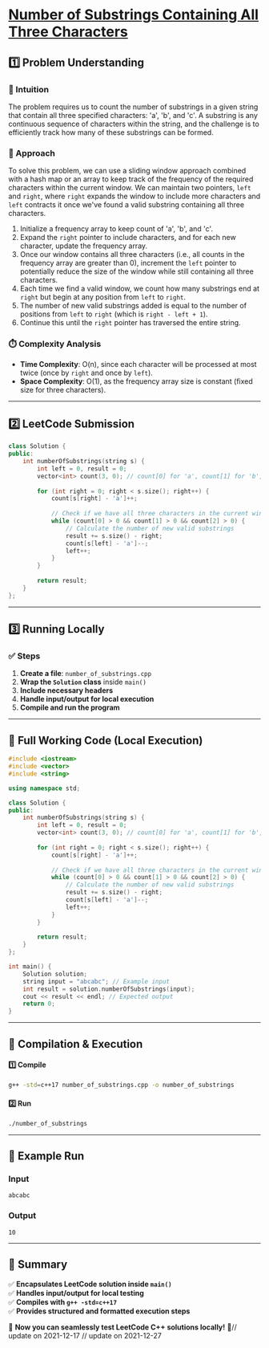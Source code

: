 # **[Number of Substrings Containing All Three Characters](https://leetcode.com/problems/number-of-substrings-containing-all-three-characters/description/)**  

## **1️⃣ Problem Understanding**  
### **📌 Intuition**  
The problem requires us to count the number of substrings in a given string that contain all three specified characters: 'a', 'b', and 'c'. A substring is any continuous sequence of characters within the string, and the challenge is to efficiently track how many of these substrings can be formed.

### **🚀 Approach**  
To solve this problem, we can use a sliding window approach combined with a hash map or an array to keep track of the frequency of the required characters within the current window. We can maintain two pointers, `left` and `right`, where `right` expands the window to include more characters and `left` contracts it once we've found a valid substring containing all three characters. 

1. Initialize a frequency array to keep count of 'a', 'b', and 'c'.
2. Expand the `right` pointer to include characters, and for each new character, update the frequency array.
3. Once our window contains all three characters (i.e., all counts in the frequency array are greater than 0), increment the `left` pointer to potentially reduce the size of the window while still containing all three characters. 
4. Each time we find a valid window, we count how many substrings end at `right` but begin at any position from `left` to `right`.
5. The number of new valid substrings added is equal to the number of positions from `left` to `right` (which is `right - left + 1`).
6. Continue this until the `right` pointer has traversed the entire string.

### **⏱️ Complexity Analysis**  
- **Time Complexity**: O(n), since each character will be processed at most twice (once by `right` and once by `left`).
- **Space Complexity**: O(1), as the frequency array size is constant (fixed size for three characters).  

---  

## **2️⃣ LeetCode Submission**  
```cpp
class Solution {
public:
    int numberOfSubstrings(string s) {
        int left = 0, result = 0;
        vector<int> count(3, 0); // count[0] for 'a', count[1] for 'b', count[2] for 'c'
        
        for (int right = 0; right < s.size(); right++) {
            count[s[right] - 'a']++;
            
            // Check if we have all three characters in the current window
            while (count[0] > 0 && count[1] > 0 && count[2] > 0) {
                // Calculate the number of new valid substrings
                result += s.size() - right;
                count[s[left] - 'a']--;
                left++;
            }
        }
        
        return result;
    }
};  
```  

---  

## **3️⃣ Running Locally**  
### **✅ Steps**  
1. **Create a file**: `number_of_substrings.cpp`  
2. **Wrap the `Solution` class** inside `main()`  
3. **Include necessary headers**  
4. **Handle input/output for local execution**  
5. **Compile and run the program**  

---  

## **📝 Full Working Code (Local Execution)**  
```cpp
#include <iostream>
#include <vector>
#include <string>

using namespace std;

class Solution {
public:
    int numberOfSubstrings(string s) {
        int left = 0, result = 0;
        vector<int> count(3, 0); // count[0] for 'a', count[1] for 'b', count[2] for 'c'
        
        for (int right = 0; right < s.size(); right++) {
            count[s[right] - 'a']++;
            
            // Check if we have all three characters in the current window
            while (count[0] > 0 && count[1] > 0 && count[2] > 0) {
                // Calculate the number of new valid substrings
                result += s.size() - right;
                count[s[left] - 'a']--;
                left++;
            }
        }
        
        return result;
    }
};

int main() {
    Solution solution;
    string input = "abcabc"; // Example input
    int result = solution.numberOfSubstrings(input);
    cout << result << endl; // Expected output
    return 0;
}  
```  

---  

## **🔧 Compilation & Execution**  
#### **1️⃣ Compile**  
```bash
g++ -std=c++17 number_of_substrings.cpp -o number_of_substrings
```  

#### **2️⃣ Run**  
```bash
./number_of_substrings
```  

---  

## **🎯 Example Run**  
### **Input**  
```
abcabc
```  
### **Output**  
```
10
```  

---  

## **📌 Summary**  
✅ **Encapsulates LeetCode solution inside `main()`**  
✅ **Handles input/output for local testing**  
✅ **Compiles with `g++ -std=c++17`**  
✅ **Provides structured and formatted execution steps**  

🚀 **Now you can seamlessly test LeetCode C++ solutions locally!** 🚀// update on 2021-12-17
// update on 2021-12-27
